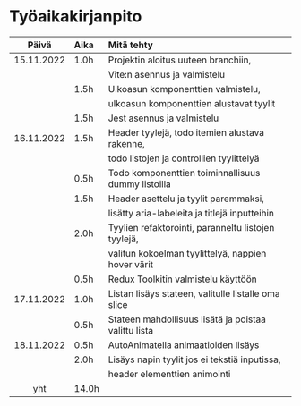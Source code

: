 # Työaikakirjanpito

|   Päivä    | Aika  | Mitä tehty                                           |
| :--------: | :---- | :--------------------------------------------------- |
| 15.11.2022 | 1.0h  | Projektin aloitus uuteen branchiin,                  |
|            |       | Vite:n asennus ja valmistelu                         |
|            | 1.5h  | Ulkoasun komponenttien valmistelu,                   |
|            |       | ulkoasun komponenttien alustavat tyylit              |
|            | 1.5h  | Jest asennus ja valmistelu                           |
| 16.11.2022 | 1.5h  | Header tyylejä, todo itemien alustava rakenne,       |
|            |       | todo listojen ja controllien tyylittelyä             |
|            | 0.5h  | Todo komponenttien toiminnallisuus dummy listoilla   |
|            | 1.5h  | Header asettelu ja tyylit paremmaksi,                |
|            |       | lisätty aria-labeleita ja titlejä inputteihin        |
|            | 2.0h  | Tyylien refaktorointi, paranneltu listojen tyylejä,  |
|            |       | valitun kokoelman tyylittelyä, nappien hover värit   |
|            | 0.5h  | Redux Toolkitin valmistelu käyttöön                  |
| 17.11.2022 | 1.0h  | Listan lisäys stateen, valitulle listalle oma slice  |
|            | 0.5h  | Stateen mahdollisuus lisätä ja poistaa valittu lista |
| 18.11.2022 | 0.5h  | AutoAnimatella animaatioiden lisäys                  |
|            | 2.0h  | Lisäys napin tyylit jos ei tekstiä inputissa,        |
|            |       | header elementtien animointi                         |
|    yht     | 14.0h |                                                      |
